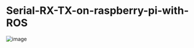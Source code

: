 # Serial-RX-TX-on-raspberry-pi-with-ROS

![image](https://user-images.githubusercontent.com/69660620/129466228-42f6b4a3-172f-4b9b-8848-c426c46f3fc0.png)
